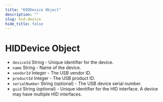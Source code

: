 ```yaml
---
title: "HIDDevice Object"
description: ""
slug: hid-device
hide_title: false
---
```


# HIDDevice Object

* `deviceId` String - Unique identifier for the device.
* `name` String - Name of the device.
* `vendorId` Integer - The USB vendor ID.
* `productId` Integer - The USB product ID.
* `serialNumber` String (optional) - The USB device serial number.
* `guid` String (optional) - Unique identifier for the HID interface.  A device may have multiple HID interfaces.
